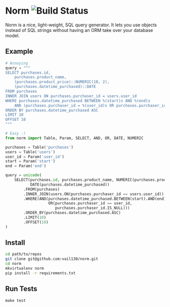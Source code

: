 # Norm ![Build Status](https://travis-ci.org/vail130/norm.svg?branch=master)

Norm is a nice, light-weight, SQL query generator. It lets you use objects instead of SQL strings without
having an ORM take over your database model.

## Example
```python
# Annoying
query = """
SELECT purchases.id,
    purchases.product_name,
    (purchases.product_price)::NUMERIC(10, 2),
    (purchases.datetime_purchased)::DATE
FROM purchases
INNER JOIN users ON purchases.purchaser_id = users.user_id
WHERE purchases.datetime_purchased BETWEEN %(start)s AND %(end)s 
    AND (purchases.purchaser_id = %(user_id)s OR purchases.purchaser_id IS NULL)
ORDER BY purchases.datetime_purchased ASC
LIMIT 10
OFFSET 10
"""

# Easy :)
from norm import Table, Param, SELECT, AND, OR, DATE, NUMERIC

purchases = Table('purchases')
users = Table('users')
user_id = Param('user_id')
start = Param('start')
end = Param('end')

query = unicode(
    SELECT(purchases.id, purchases.product_name, NUMERIC(purchases.product_price, 10, 2),
           DATE(purchases.datetime_purchased))
        .FROM(purchases)
        .INNER_JOIN(users.ON(purchases.purchaser_id == users.user_id))
        .WHERE(AND(purchases.datetime_purchased.BETWEEN(start).AND(end),
                   OR(purchases.purchaser_id == user_id,
                      purchases.purchaser_id.IS_NULL)))
        .ORDER_BY(purchases.datetime_purchased.ASC)
        .LIMIT(10)
        .OFFSET(10)
)
```

## Install
```sh
cd path/to/repos
git clone git@github.com:vail130/norm.git
cd norm
mkvirtualenv norm
pip install -r requirements.txt
```

## Run Tests
```
make test
```
